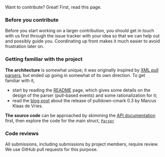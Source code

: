 Want to contribute? Great! First, read this page.

### Before you contribute

Before you start working on a larger contribution, you should get in touch with
us first through the issue tracker with your idea so that we can help out and
possibly guide you. Coordinating up front makes it much easier to avoid
frustration later on.

### Getting familiar with the project

**The architecture** is somewhat unique; it was originally inspired by [XML pull parsers](http://www.xmlpull.org), but ended up going in somewhat of its own direction. To get familiar with it, 
- start by reading the [README](README.md) page, which gives some details on the design of the parser (pull-based events) and some rationalization for it;
- read the [blog post](https://fullyfaithful.eu/pulldown-cmark) about the release of pulldown-cmark 0.3 by Marcus Klaas de Vries.

**The source code** can be approached by skimming the [API documentation](https://docs.rs/pulldown-cmark/latest/pulldown_cmark) first, then explore the code for the main struct, [`Parser`](https://docs.rs/pulldown-cmark/latest/pulldown_cmark/struct.Parser.html)

### Code reviews

All submissions, including submissions by project members, require review. We
use GitHub pull requests for this purpose.
